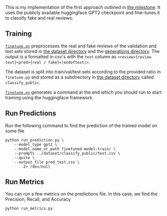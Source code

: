 This is my implementation of the first approach outlined in [the milestone](../../report/milestone/milestone.pdf). It uses the publicly available huggingface GPT2 checkpoint and fine-tunes it to classify fake and real reviews.

## Training
[`finetune.py`](finetune.py) preprocesses the real and fake reviews of the validation and test sets stored in [the dataset directory](../../dataset/finetune) and the [generations directory](../../generation).
The output is a formatted in csv's with the `text` column as `<review>{review text}<pred>{real / fake}<|endoftext|>`.

The dataset is split into train/val/test sets according to the provided ratio in `finetune.py` and stored as a subdirectory in [the dataset directory](../../dataset) called `classify_public`.

[`finetune.py`](finetune.py) generates a command at the end which you should run to start training using the huggingface framework.

## Run Predictions
Run the following command to find the prediction of the trained model on some file
```
python run_prediction.py \
    --model_type gpt2 \
    --model_name_or_path finetuned-model-train/ \
    --prompts ../dataset/classify_public/test.csv \
    --quite \
    --output_file pred_test.csv \
        2> /dev/null
```

## Run Metrics
You can run a few metrics on the predictions file. In this case, we find the Precision, Recall, and Accuracy
```
python run_metrics.py
```
